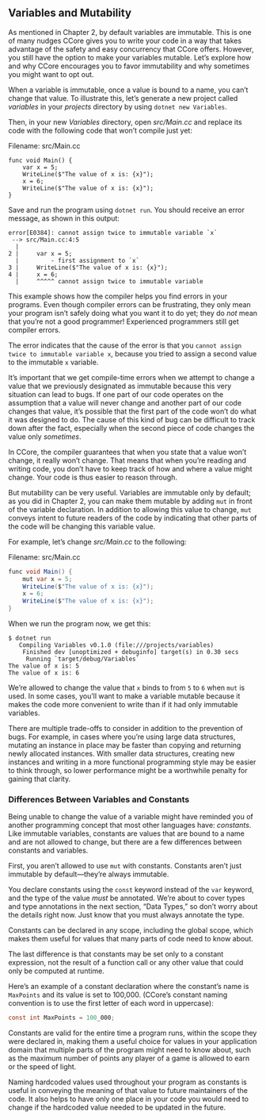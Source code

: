 ## Variables and Mutability

As mentioned in Chapter 2, by default variables are immutable. This is one of many nudges CCore gives you to write your code in a way that takes advantage of the safety and easy concurrency that CCore offers. However, you still have the option to make your variables mutable. Let’s explore how and why CCore encourages you to favor immutability and why sometimes you might want to opt out.

When a variable is immutable, once a value is bound to a name, you can’t change that value. To illustrate this, let’s generate a new project called *variables* in your *projects* directory by using `dotnet new Variables`.

Then, in your new *Variables* directory, open *src/Main.cc* and replace its code with the following code that won’t compile just yet:

<span class="filename">Filename: src/Main.cc</span>

```C#,ignore
func void Main() {
    var x = 5;
    WriteLine($"The value of x is: {x}");
    x = 6;
    WriteLine($"The value of x is: {x}");
}
```

Save and run the program using `dotnet run`. You should receive an error message, as shown in this output:

```text
error[E0384]: cannot assign twice to immutable variable `x`
 --> src/Main.cc:4:5
  |
2 |     var x = 5;
  |         - first assignment to `x`
3 |     WriteLine($"The value of x is: {x}");
4 |     x = 6;
  |     ^^^^^ cannot assign twice to immutable variable
```

This example shows how the compiler helps you find errors in your programs. Even though compiler errors can be frustrating, they only mean your program isn’t safely doing what you want it to do yet; they do *not* mean that you’re not a good programmer! Experienced programmers still get compiler errors.

The error indicates that the cause of the error is that you `cannot assign twice to immutable variable x`, because you tried to assign a second value to the immutable `x` variable.

It’s important that we get compile-time errors when we attempt to change a value that we previously designated as immutable because this very situation can lead to bugs. If one part of our code operates on the assumption that a value will never change and another part of our code changes that value, it’s possible that the first part of the code won’t do what it was designed to do. The cause of this kind of bug can be difficult to track down after the fact, especially when the second piece of code changes the value only *sometimes*.

In CCore, the compiler guarantees that when you state that a value won’t change, it really won’t change. That means that when you’re reading and writing code, you don’t have to keep track of how and where a value might change. Your code is thus easier to reason through.

But mutability can be very useful. Variables are immutable only by default; as you did in Chapter 2, you can make them mutable by adding `mut` in front of the variable declaration. In addition to allowing this value to change, `mut` conveys intent to future readers of the code by indicating that other parts of the code will be changing this variable value.

For example, let’s change *src/Main.cc* to the following:

<span class="filename">Filename: src/Main.cc</span>

```C#
func void Main() {
    mut var x = 5;
    WriteLine($"The value of x is: {x}");
    x = 6;
    WriteLine($"The value of x is: {x}");
}
```

When we run the program now, we get this:

```text
$ dotnet run
   Compiling Variables v0.1.0 (file:///projects/variables)
    Finished dev [unoptimized + debuginfo] target(s) in 0.30 secs
     Running `target/debug/Variables`
The value of x is: 5
The value of x is: 6
```

We’re allowed to change the value that `x` binds to from `5` to `6` when `mut` is used. In some cases, you’ll want to make a variable mutable because it makes the code more convenient to write than if it had only immutable variables.

There are multiple trade-offs to consider in addition to the prevention of bugs. For example, in cases where you’re using large data structures, mutating an instance in place may be faster than copying and returning newly allocated instances. With smaller data structures, creating new instances and writing in a more functional programming style may be easier to think through, so lower performance might be a worthwhile penalty for gaining that clarity.

### Differences Between Variables and Constants

Being unable to change the value of a variable might have reminded you of another programming concept that most other languages have: *constants*. Like immutable variables, constants are values that are bound to a name and are not allowed to change, but there are a few differences between constants and variables.

First, you aren’t allowed to use `mut` with constants. Constants aren’t just immutable by default—they’re always immutable.

You declare constants using the `const` keyword instead of the `var` keyword, and the type of the value *must* be annotated. We’re about to cover types and type annotations in the next section, “Data Types,” so don’t worry about the details right now. Just know that you must always annotate the type.

Constants can be declared in any scope, including the global scope, which makes them useful for values that many parts of code need to know about.

The last difference is that constants may be set only to a constant expression, not the result of a function call or any other value that could only be computed at runtime.

Here’s an example of a constant declaration where the constant’s name is `MaxPoints` and its value is set to 100,000. (CCore’s constant naming convention is to use the first letter of each word in uppercase):

```C#
const int MaxPoints = 100_000;
```

Constants are valid for the entire time a program runs, within the scope they were declared in, making them a useful choice for values in your application domain that multiple parts of the program might need to know about, such as the maximum number of points any player of a game is allowed to earn or the speed of light.

Naming hardcoded values used throughout your program as constants is useful in conveying the meaning of that value to future maintainers of the code. It also helps to have only one place in your code you would need to change if the hardcoded value needed to be updated in the future.
